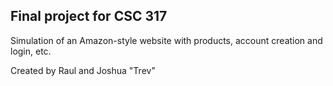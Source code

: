 ## Final project for CSC 317

Simulation of an Amazon-style website with products, account creation and login, etc.

Created by Raul and Joshua "Trev"
